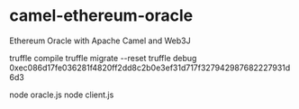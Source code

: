 # camel-ethereum-oracle
Ethereum Oracle with Apache Camel and Web3J




truffle compile
truffle migrate --reset
truffle debug 0xec086d17fe036281f4820ff2dd8c2b0e3ef31d717f327942987682227931d6d3

node oracle.js
node client.js
